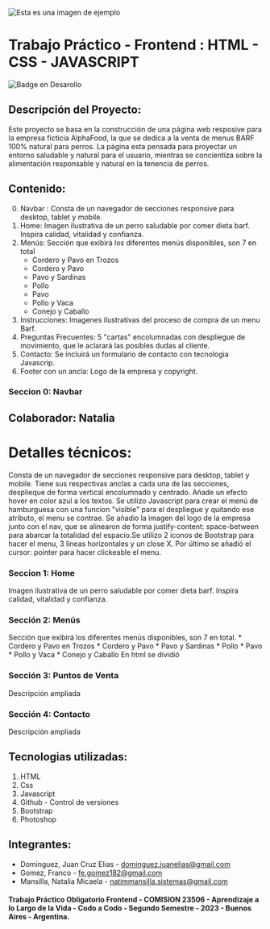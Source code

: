 ![Esta es una imagen de ejemplo](https://github.com/natimmansilla/TPO-AlphaFood/blob/main/image%20add%20README.md/Banner2.png)

# Trabajo Práctico - Frontend : HTML - CSS - JAVASCRIPT
![Badge en Desarollo](https://img.shields.io/badge/STATUS-EN%20DESAROLLO-green)

## Descripción del Proyecto:
Este proyecto se basa en la construcción de una página web resposive para la empresa ficticia AlphaFood, la que se dedica a la venta de menus BARF 100% natural para perros. La página esta pensada para proyectar un entorno saludable y natural para el usuario, mientras se concientiza sobre la alimentación responsable y natural en la tenencia de perros.

## Contenido: 
  0. Navbar : Consta de un navegador de secciones responsive para desktop, tablet y mobile. 
  1. Home: Imagen ilustrativa de un perro saludable por comer dieta barf. Inspira calidad, vitalidad y confianza.
  2. Menús: Sección que exibirá los diferentes menús disponibles, son 7 en total
     * Cordero y Pavo en Trozos
     * Cordero y Pavo
     * Pavo y Sardinas
     * Pollo
     * Pavo
     * Pollo y Vaca
     * Conejo y Caballo
  3. Instrucciones: Imagenes ilustrativas del proceso de compra de un menu Barf.
  4. Preguntas Frecuentes: 5 "cartas" encolumnadas con despliegue de movimiento, que le aclarará las posibles dudas al cliente. 
  5. Contacto: Se incluirá un formulario de contacto con tecnologia Javascrip.
  6. Footer con un ancla: Logo de la empresa y copyright.

### Seccion 0: Navbar
## Colaborador: Natalia 
# Detalles técnicos:
Consta de un navegador de secciones responsive para desktop, tablet y mobile. Tiene sus respectivas anclas a cada una de las secciones, desplieque de forma vertical encolumnado y centrado. Añade un efecto hover en color azul a los textos. Se utilizo Javascript para crear el menú de hamburguesa con una funcion "visible" para el despliegue y quitando ese atributo, el menu se contrae. Se añadio la imagen del logo de la empresa junto con el nav, que se alinearon de forma justify-content: space-between para abarcar la totalidad del espacio.Se utilizo 2 iconos de Bootstrap para hacer el menu, 3 lineas horizontales y un close X. Por último se añadió el cursor: pointer para hacer clickeable el menu.

### Seccion 1: Home
Imagen ilustrativa de un perro saludable por comer dieta barf. Inspira calidad, vitalidad y confianza.

### Sección 2: Menús
Sección que exibirá los diferentes menús disponibles, son 7 en total.
    * Cordero y Pavo en Trozos
    * Cordero y Pavo
    * Pavo y Sardinas
    * Pollo
    * Pavo
    * Pollo y Vaca
    * Conejo y Caballo
En html se dividió 

### Sección 3: Puntos de Venta
Descripción ampliada

### Sección 4: Contacto
Descripción ampliada


## Tecnologias utilizadas: 
1. HTML
2. Css
3. Javascript
4. Github - Control de versiones
5. Bootstrap
6. Photoshop

## Integrantes:
* Dominguez, Juan Cruz Elias - dominguez.juanelias@gmail.com
* Gomez, Franco - fe.gomez182@gmail.com
* Mansilla, Natalia Micaela - natimmansilla.sistemas@gmail.com

#### Trabajo Práctico Obligatorio Frontend - COMISION 23506 - Aprendizaje a lo Largo de la Vida - Codo a Codo - Segundo Semestre - 2023 - Buenos Aires - Argentina.

